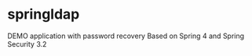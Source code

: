 springldap
==========
DEMO application with password recovery
Based on Spring 4 and Spring Security 3.2
